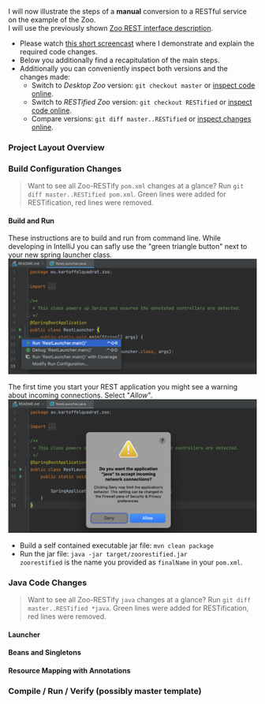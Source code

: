 I will now illustrate the steps of a **manual** conversion to a RESTful service on the example of the Zoo.  
I will use the previously shown [Zoo REST interface description](interface-zoo.txt).

 * Please watch [this short screencast](https://www.cs.mcgill.ca/~mschie3/restifyvideos/IntelliJ-1080p.mp4) where I demonstrate and explain the required code changes.
 * Below you additionally find a recapitulation of the main steps.
 * Additionally you can conveniently inspect both versions and the changes made:
    * Switch to *Desktop Zoo* version: ```git checkout master``` or [inspect code online](https://github.com/kartoffelquadrat/Zoo/tree/master/src/main/java/eu/kartoffelquadrat/zoo).
    * Switch to *RESTified Zoo* version: ```git checkout RESTified``` or [inspect code online](https://github.com/kartoffelquadrat/Zoo/tree/RESTified/src/main/java/eu/kartoffelquadrat/zoo).
    * Compare versions: ```git diff master..RESTified``` or [inspect changes online](https://github.com/kartoffelquadrat/Zoo/commit/8fe7675b65f795897910358ed089ea2a0e22aeff).

### Project Layout Overview

### Build Configuration Changes

 > Want to see all Zoo-RESTify ```pom.xml``` changes at a glance? Run ```git diff master..RESTified pom.xml```. Green lines were added for RESTification, red lines were removed.

#### Build and Run

These instructions are to build and run from command line. While developing in IntelliJ you can safly use the "green triangle button" next to your new spring launcher class.  
![greenbutton](captures/intellij/greenbutton.png)

The first time you start your REST application you might see a warning about incoming connections. Select "*Allow*".
![firewall](captures/intellij/firewall.png)  

  * Build a self contained executable jar file: ```mvn clean package```
  * Run the jar file: ```java -jar target/zoorestified.jar```  
```zoorestified``` is the name you provided as ```finalName``` in your ```pom.xml```.

### Java Code Changes

 > Want to see all Zoo-RESTify ```java``` changes at a glance? Run ```git diff master..RESTified *java```. Green lines were added for RESTification, red lines were removed.

#### Launcher

#### Beans and Singletons

#### Resource Mapping with Annotations

### Compile / Run / Verify (possibly master template)

